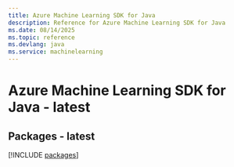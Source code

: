 ```yaml
---
title: Azure Machine Learning SDK for Java
description: Reference for Azure Machine Learning SDK for Java
ms.date: 08/14/2025
ms.topic: reference
ms.devlang: java
ms.service: machinelearning
---
```

# Azure Machine Learning SDK for Java - latest
## Packages - latest
[!INCLUDE [packages](machine-learning-index.md)]